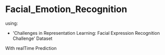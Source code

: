 # Facial_Emotion_Recognition

using:
  - 'Challenges in Representation Learning: Facial Expression Recognition Challenge' Dataset
 
 With realTime Prediction
